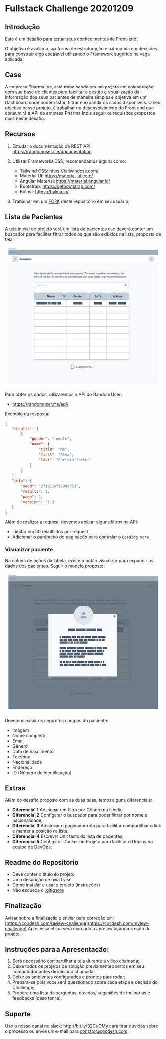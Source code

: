 # Fullstack Challenge 20201209

## Introdução

Este é um desafio para testar seus conhecimentos de Front-end;

O objetivo é avaliar a sua forma de estruturação e autonomia em decisões para construir algo escalável utilizando o Framework sugerido na vaga aplicada.

## Case

A empresa Pharma Inc, está trabalhando em um projeto em colaboração com sua base de clientes para facilitar a gestão e visualização da informação dos seus pacientes de maneira simples e objetiva em um Dashboard onde podem listar, filtrar e expandir os dados disponíveis.
O seu objetivo nesse projeto, é trabalhar no desenvolvimento do Front end que consumirá a API da empresa Pharma Inc e seguir os requisitos propostos mais neste desafio.

## Recursos

1. Estudar a documentação da REST API: https://randomuser.me/documentation
2. Utilizar Frameworks CSS, recomendamos alguns como:

      - Tailwind CSS: https://tailwindcss.com/
      - Material UI: https://material-ui.com/
      - Angular Material: https://material.angular.io/
      - Bootstrap: https://getbootstrap.com/
      - Bulma: https://bulma.io/

3. Trabalhar em um [FORK](https://lab.coodesh.com/help/gitlab-basics/fork-project.md) deste repositório em seu usuário;


## Lista de Pacientes

A tela inicial do projeto será um lista de pacientes que deverá conter um buscador para facilitar filtrar todos os que são exibidos na lista, proposta de tela:

![List users](assets/list.png)

Para obter os dados, utilizaremos a API do Random User:

- https://randomuser.me/api/

Exemplo da resposta:

```json
{
   "results": [
       {
           "gender": "female",
           "name": {
               "title": "Ms",
               "first": "Alea",
               "last": "Christoffersen"
           }
       }
   ],
   "info": {
       "seed": "2f10116f1799d353",
       "results": 1,
       "page": 1,
       "version": "1.3"
   }
}
```

Além de realizar a request, devemos aplicar alguns filtros na API:

- Limitar em 50 resultados por request
- Adicionar o parâmetro de paginação para controlar o `Loading more`

### Visualizar paciente

Na coluna de ações da tabela, existe o botão visualizar para expandir os dados dos pacientes. Seguir o modelo proposto:

![View user](assets/view.png)

Devemos exibir os seguintes campos do paciente:

- Imagem
- Nome completo
- Email
- Gênero
- Data de nascimento
- Telefone
- Nacionalidade
- Endereço
- ID (Número de identificação)

## Extras

Além do desafio proposto com as duas telas, temos alguns diferenciais:

- **Diferencial 1** Adicionar um filtro por Gênero na tabela;
- **Diferencial 2** Configurar o buscador para poder filtrar por nome e nacionalidade;
- **Diferencial 3** Adicionar o paginador rota para facilitar compartilhar o link e manter a posição na lista;
- **Diferencial 4** Escrever Unit tests da lista de pacientes;
- **Diferencial 5** Configurar Docker no Projeto para facilitar o Deploy da equipe de DevOps;

## Readme do Repositório

- Deve conter o título do projeto
- Uma descrição de uma frase
- Como instalar e usar o projeto (instruções)
- Não esqueça o [.gitignore](https://www.toptal.com/developers/gitignore)

## Finalização

Avisar sobre a finalização e enviar para correção em: [https://coodesh.com/review-challenge](https://coodesh.com/review-challenge)
Após essa etapa será marcado a apresentação/correção do projeto.

## Instruções para a Apresentação:

1. Será necessário compartilhar a tela durante a vídeo chamada;
2. Deixe todos os projetos de solução previamente abertos em seu computador antes de iniciar a chamada;
3. Deixe os ambientes configurados e prontos para rodar;
4. Prepara-se pois você será questionado sobre cada etapa e decisão do Challenge;
5. Prepare uma lista de perguntas, dúvidas, sugestões de melhorias e feedbacks (caso tenha).

## Suporte

Use o nosso canal no slack: http://bit.ly/32CuOMy para tirar dúvidas sobre o processo ou envie um e-mail para contato@coodesh.com.
